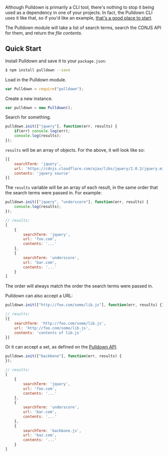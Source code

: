 Although Pulldown is primarily a CLI tool, there's nothing to stop it being used as a dependency in one of your projects. In fact, the Pulldown CLI uses it like that, so if you'd like an example, [that's a good place to start](https://github.com/jackfranklin/pulldown/blob/master/bin/cli.js).

The Pulldown module will take a list of search terms, search the CDNJS API for them, and return the _file contents_.

## Quick Start

Install Pulldown and save it to your `package.json`:

```sh
$ npm install pulldown --save
```

Load in the Pulldown module.

```js
var Pulldown = require("pulldown");
```

Create a new instance.

```js
var pulldown = new Pulldown();
```

Search for something.

```js
pulldown.init(["jquery"], function(err, results) {
    if(err) console.log(err);
    console.log(results);
});
```

`results` will be an array of objects. For the above, it will look like so:

```js
[{
    searchTerm: 'jquery',
    url: 'https://cdnjs.cloudflare.com/ajax/libs/jquery/2.0.3/jquery.min.js',
    contents: 'jquery source'
}]
```

The `results` variable will be an array of each result, in the same order that the search terms were passed in. For example:

```js
pulldown.init(["jquery", "underscore"], function(err, results) {
    console.log(results);
});

// results:
[
    {
        searchTerm: 'jquery',
        url: 'foo.com',
        contents: '...'
    },
    {
        searchTerm: 'underscore',
        url: 'bar.com',
        contents: '...'
    }
]
```

The order will always match the order the search terms were passed in.

Pulldown can also accept a URL:

```js
pulldown.init(["http://foo.com/some/lib.js"], function(err, results) {});

// results:
[{
    searchTerm: 'http://foo.com/some/lib.js',
    url: 'http://foo.com/some/lib.js',
    contents: 'contents of lib.js'
}]
```

Or it can accept a set, as defined on the [Pulldown API](https://github.com/phuu/pulldown-api/blob/master/pulldown.json).

```js
pulldown.init(["backbone"], function(err, results) {
});

// results:
[
    {
        searchTerm: 'jquery',
        url: 'foo.com',
        contents: '...'
    },
    {
        searchTerm: 'underscore',
        url: 'bar.com',
        contents: '...'
    },
    {
        searchTerm: 'backbone.js',
        url: 'baz.com',
        contents: '...'
    }
]
```
